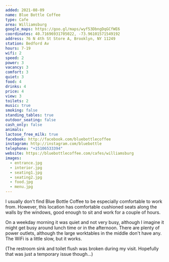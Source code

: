 ```yaml
---
added: 2021-08-09
name: Blue Bottle Coffee
type: Cafe
area: Williamsburg
google_maps: https://goo.gl/maps/wyf53DbngDqGCfWE6
coordinates: 40.71696931705022, -73.96101571549192
address: 76 N 4th St Store A, Brooklyn, NY 11249
station: Bedford Av
hours: 7-19
wifi: 2
speed: 2
power: 3
vacancy: 3
comfort: 3
quiet: 3
food: 4
drinks: 4
price: 4
view: 3
toilets: 2
music: true
smoking: false
standing_tables: true
outdoor_seating: false
cash_only: false
animals: 
lactose_free_milk: true
facebook: http://facebook.com/bluebottlecoffee
instagram: http://instagram.com/bluebottle
telephone: "+15106533394"
website: https://bluebottlecoffee.com/cafes/williamsburg
images:
  - entrance.jpg
  - interior.jpg
  - seating1.jpg
  - seating2.jpg
  - food.jpg
  - menu.jpg
---
```


I usually don't find Blue Bottle Coffee to be especially comfortable to work from. However, this location has comfortable cushioned seats along the walls by the windows, good enough to sit and work for a couple of hours.

On a weekday morning it was quiet and not very busy, although I imagine it might get busy around lunch time or in the afternoon. There are plenty of power outlets, although the large worktables in the middle don't have any. The WiFi is a little slow, but it works.

(The restroom sink and toilet flush was broken during my visit. Hopefully that was just a temporary issue though...)